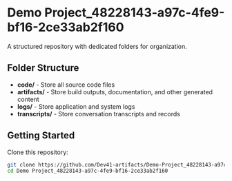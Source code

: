 # Demo Project_48228143-a97c-4fe9-bf16-2ce33ab2f160
A structured repository with dedicated folders for organization.

## Folder Structure

- **code/** - Store all source code files
- **artifacts/** - Store build outputs, documentation, and other generated content
- **logs/** - Store application and system logs
- **transcripts/** - Store conversation transcripts and records

## Getting Started

Clone this repository:
```bash
git clone https://github.com/Dev41-artifacts/Demo-Project_48228143-a97c-4fe9-bf16-2ce33ab2f160
cd Demo Project_48228143-a97c-4fe9-bf16-2ce33ab2f160
```
